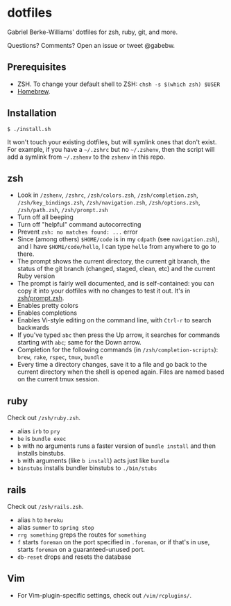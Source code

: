 # dotfiles

Gabriel Berke-Williams' dotfiles for zsh, ruby, git, and more.

Questions? Comments? Open an issue or tweet @gabebw.

## Prerequisites

* ZSH. To change your default shell to ZSH: `chsh -s $(which zsh) $USER`
* [Homebrew](http://brew.sh/).

## Installation

    $ ./install.sh

It won't touch your existing dotfiles, but will symlink ones that don't exist.
For example, if you have a `~/.zshrc` but no `~/.zshenv`, then the script will
add a symlink from `~/.zshenv` to the `zshenv` in this repo.

## zsh

* Look in `/zshenv`, `/zshrc`, `/zsh/colors.zsh`, `/zsh/completion.zsh`,
  `/zsh/key_bindings.zsh`, `/zsh/navigation.zsh`, `/zsh/options.zsh`,
  `/zsh/path.zsh`, `/zsh/prompt.zsh`
* Turn off all beeping
* Turn off "helpful" command autocorrecting
* Prevent `zsh: no matches found: ...` error
* Since (among others) `$HOME/code` is in my `cdpath` (see `navigation.zsh`),
  and I have `$HOME/code/hello`, I can type `hello` from anywhere to go to
  there.
* The prompt shows the current directory, the current git branch, the status of
  the git branch (changed, staged, clean, etc) and the current Ruby version
* The prompt is fairly well documented, and is self-contained: you can copy it
  into your dotfiles with no changes to test it out. It's in
  [zsh/prompt.zsh][zsh-prompt].
* Enables pretty colors
* Enables completions
* Enables Vi-style editing on the command line, with `Ctrl-r` to search
  backwards
* If you've typed `abc` then press the Up arrow, it searches for commands
  starting with `abc`; same for the Down arrow.
* Completion for the following commands (in `/zsh/completion-scripts`): `brew`,
  `rake`, `rspec`, `tmux`, `bundle`
* Every time a directory changes, save it to a file and go back to the current
  directory when the shell is opened again. Files are named based on the current
  tmux session.

[zsh-prompt]: /zsh/prompt.zsh

## ruby

Check out `/zsh/ruby.zsh`.

* alias `irb` to `pry`
* `be` is `bundle exec`
* `b` with no arguments runs a faster version of `bundle install` and then
  installs binstubs.
* `b` with arguments (like `b install`) acts just like `bundle`
* `binstubs` installs bundler binstubs to `./bin/stubs`

## rails

Check out `/zsh/rails.zsh`.

* alias `h` to `heroku`
* alias `summer` to `spring stop`
* `rrg something` greps the routes for `something`
* `f` starts `foreman` on the port specified in `.foreman`, or if that's in
  use, starts `foreman` on a guaranteed-unused port.
* `db-reset` drops and resets the database

## Vim

* For Vim-plugin-specific settings, check out `/vim/rcplugins/`.
